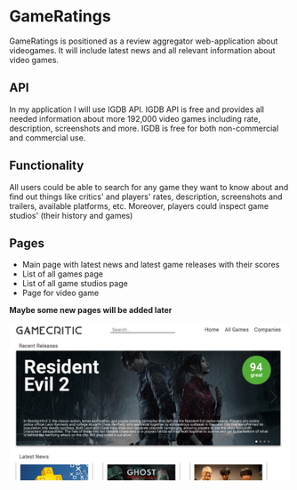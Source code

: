 # GameRatings

GameRatings is positioned as a review aggregator web-application about videogames. It will include latest news and all relevant information about video games.

## API

In my application I will use IGDB API. IGDB API is free and provides all needed information about more 192,000 video games including rate, description, screenshots and more. IGDB is free for both non-commercial and commercial use.

## Functionality

All users could be able to search for any game they want to know about and find out things like critics' and players' rates, description, screenshots and trailers, available platforms, etc. Moreover, players could inspect game studios' (their history and games)

## Pages 

- Main page with latest news and latest game releases with their scores
- List of all games page
- List of all game studios page
- Page for video game

**Maybe some new pages will be added later**

![Maket](./maket.png)
